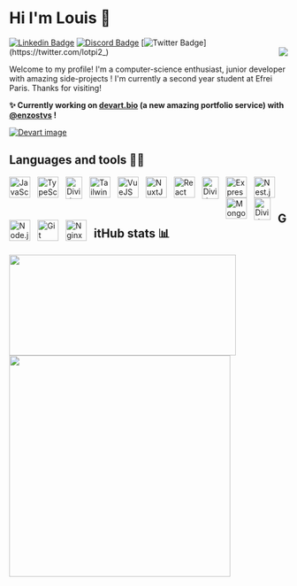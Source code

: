 # Hi I'm Louis 👋

[![Linkedin Badge](https://img.shields.io/badge/-Louis-blue?style=flat&logo=Linkedin&logoColor=white&link=https://www.linkedin.com/in/louis-champigneulle/)](https://www.linkedin.com/in/louis-champigneulle/)
[![Discord Badge](https://img.shields.io/badge/-@lotpi2_-7289da?logo=discord&logoColor=white&link=https://discordapp.com/users/197380579816112128)](https://discordapp.com/users/197380579816112128)
[![Twitter Badge](https://img.shields.io/badge/-@lotpi2_-1ca0f1?logo=twitter&logoColor=white&link=https://twitter.com/lotpi2_)](https://twitter.com/lotpi2_)
<img align=right src="https://komarev.com/ghpvc/?username=pilot22&&style=flat-square" align="center" />
<!-- [![Gmail Badge](https://img.shields.io/badge/-louis-c14438?style=flat&logo=Gmail&logoColor=white&link=mailto:louis@gmail.com)](mailto:louis@gmail.com)
[![Website Badge](https://img.shields.io/badge/-louis-47CCCC?style=flat&logo=Google-Chrome&logoColor=white&link=https://website)](https://website)   -->

Welcome to my profile! I'm a computer-science enthusiast, junior developer with amazing side-projects ! I'm currently a second year student at Efrei Paris. Thanks for visiting!

<b> ✨ Currently working on [devart.bio](https://devart.bio) (a new amazing portfolio service) with [@enzostvs](https://github.com/enzostvs) ! </b>

[![Devart image](https://i.devart.bio/landing/resolve/main/home_metadata.png)](https://devart.bio)



## Languages and tools 👨‍💻
<img align="left" alt="JavaScript" width="38px" src="https://cdn.jsdelivr.net/gh/devicons/devicon/icons/javascript/javascript-original.svg" style="padding-right:10px;" />
<img align="left" alt="TypeScript" width="38px" src="https://cdn.jsdelivr.net/gh/devicons/devicon/icons/typescript/typescript-original.svg" style="padding-right:10px;" />
<img align="left" alt="Divider" height="40px" width="30px" src="https://www.iconbolt.com/iconsets/radix-icons/divider-vertical.svg" style="padding-right:10px;" />
<img align="left" alt="Tailwindcss" width="38px" src="https://cdn.jsdelivr.net/gh/devicons/devicon/icons/tailwindcss/tailwindcss-original.svg" style="padding-right:10px;" />
<img align="left" alt="VueJS" width="38px" src="https://cdn.jsdelivr.net/gh/devicons/devicon/icons/vuejs/vuejs-original.svg" style="padding-right:10px;" />
<img align="left" alt="NuxtJS" width="38px" src="https://cdn.jsdelivr.net/gh/devicons/devicon/icons/nuxtjs/nuxtjs-original.svg" style="padding-right:10px;" />
<img align="left" alt="React" width="38px" src="https://cdn.jsdelivr.net/gh/devicons/devicon/icons/react/react-original.svg" style="padding-right:10px;" />
<img align="left" alt="Divider" height="40px" width="30px" src="https://www.iconbolt.com/iconsets/radix-icons/divider-vertical.svg" style="padding-right:10px;" />
<img align="left" alt="Express.js" width="38px" src="https://cdn.jsdelivr.net/gh/devicons/devicon/icons/express/express-original.svg" style="padding-right:10px;" />
<img align="left" alt="Nest.js" width="38px" src="https://cdn.jsdelivr.net/gh/devicons/devicon/icons/nestjs/nestjs-original.svg" style="padding-right:10px;" />
<img align="left" alt="MongoDB" width="38px" src="https://cdn.jsdelivr.net/gh/devicons/devicon/icons/mongodb/mongodb-original.svg" style="padding-right:10px;" />
<img align="left" alt="Divider" height="40px" width="30px" src="https://www.iconbolt.com/iconsets/radix-icons/divider-vertical.svg" style="padding-right:10px;" />
<img align="left" alt="Node.js" width="38px" src="https://cdn.jsdelivr.net/gh/devicons/devicon/icons/nodejs/nodejs-original.svg" style="padding-right:10px;" />
<img align="left" alt="Git" width="38px" src="https://cdn.jsdelivr.net/gh/devicons/devicon/icons/git/git-original.svg" style="padding-right:10px;" />
<img align="left" alt="Nginx" width="38px" src="https://cdn.jsdelivr.net/gh/devicons/devicon/icons/nginx/nginx-original.svg" style="padding-right:10px;" />

<br/>  
<br/> 

## GitHub stats 📊  
<img src="https://github-readme-stats-neon-xi.vercel.app/api?username=pilot22&show_icons=true&count_private=true&hide_border=true&theme=dark" align="left" width="410px" height="182px" />
<img src="https://github-readme-streak-stats.herokuapp.com?user=pilot22&theme=dark&hide_border=true&card_width=430" width="400px" />
